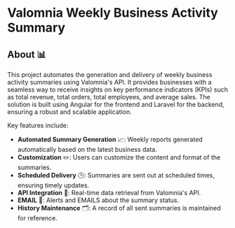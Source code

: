 # Valomnia Weekly Business Activity Summary

## About 📊

This project automates the generation and delivery of weekly business activity summaries using Valomnia's API. It provides businesses with a seamless way to receive insights on key performance indicators (KPIs) such as total revenue, total orders, total employees, and average sales. The solution is built using Angular for the frontend and Laravel for the backend, ensuring a robust and scalable application.

Key features include:
- **Automated Summary Generation** 📈: Weekly reports generated automatically based on the latest business data.
- **Customization** ✏️: Users can customize the content and format of the summaries.
- **Scheduled Delivery** 🕒: Summaries are sent out at scheduled times, ensuring timely updates.
- **API Integration** 🔗: Real-time data retrieval from Valomnia's API.
- **EMAIL** 🔔: Alerts and EMAILS about the summary status.
- **History Maintenance** 🗂️: A record of all sent summaries is maintained for reference.
